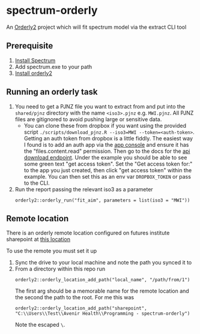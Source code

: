 # spectrum-orderly

An [Orderly2](https://github.com/mrc-ide/orderly2) project which will fit spectrum model via the extract CLI tool

## Prerequisite

1. [Install Spectrum](https://www.avenirhealth.org/software-spectrum.php)
2. Add spectrum.exe to your path
3. [Install orderly2](https://github.com/mrc-ide/orderly2?tab=readme-ov-file#installation)

## Running an orderly task

1. You need to get a PJNZ file you want to extract from and put into the `shared/pjnz` directory with the
  name `<iso3>.pjnz` e.g. `MWI.pjnz`. All PJNZ files are gitignored to avoid pushing large or sensitive data.
   * You can clone these from dropbox if you want using the provided script `./scripts/download_pjnz.R --iso3=MWI --token=<auth-token>`. 
     Getting an auth token from dropbox is a little fiddly. The easiest way I found is to add an auth app 
     via the [app console](https://www.dropbox.com/developers/apps?_tk=pilot_lp&_ad=topbar4&_camp=myapps) and 
     ensure it has the "files.content.read" permission. Then go to the docs for the 
     [api download endpoint](https://www.dropbox.com/developers/documentation/http/documentation#files-download). Under
     the example you should be able to see some green text "get access token". Set the "Get access token for:" to the app
     you just created, then click "get access token" within the example. You can then set this as an env var `DROPBOX_TOKEN` or pass to the CLI.
2. Run the report passing the relevant iso3 as a parameter
   ```
   orderly2::orderly_run("fit_aim", parameters = list(iso3 = "MWI"))
   ```

## Remote location

There is an orderly remote location configured on futures institute sharepoint at [this location](https://futuresinstitute.sharepoint.com/:f:/s/Programming/Es57cTFvF_tKv0KzTKacj_sBaCtvQKke_UtfB8_dzE-LzQ?e=SQVtNK)

To use the remote you must set it up

1. Sync the drive to your local machine and note the path you synced it to
2. From a directory within this repo run 
   ```
   orderly2::orderly_location_add_path("local_name", "/path/from/1")
   ```
   The first arg should be a memorable name for the remote location and the second the path to the root. For me this was 
   ```
   orderly2::orderly_location_add_path("sharepoint", "C:\\Users\\Test\\Avenir Health\\Programming - spectrum-orderly")
   ``` 
   Note the escaped `\`.